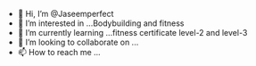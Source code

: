 - 👋 Hi, I’m @Jaseemperfect
- 👀 I’m interested in ...Bodybuilding and fitness 
- 🌱 I’m currently learning ...fitness certificate level-2 and level-3
- 💞️ I’m looking to collaborate on ...
- 📫 How to reach me ...

<!---
Jaseemperfect/Jaseemperfect is a ✨ special ✨ repository because its `README.md` (this file) appears on your GitHub profile.
You can click the Preview link to take a look at your changes.
--->
